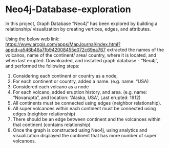 # Neo4j-Database-exploration
In this project, Graph Database “Neo4j” has been explored by building a relationship/ visualization by creating vertices, edges, and attributes.

Using the below web link:
https://www.arcgis.com/apps/MapJournal/index.html?appid=a546b46a7fb942008455e072c69ea767
extracted the names of the volcanos, name of the continent/ area/ country, where it is located, and when last erupted.
Downloaded, and installed graph database - “Neo4j”, and performed the following steps:
1. Considering each continent or country as a node,
2. For each continent or country, added a name. (e.g. name: “USA)
3. Considered each volcano as a node
4. For each volcano, added eruption history, and area. (e.g. name: “Novarupta”, and location:
“Alaska, USA”, Last erupted: 1912)
5. All continents must be connected using edges (neighbor relationship).
6. All super volcanoes within each continent must be connected using edges (neighbor
relationship)
7. There should be an edge between continent and the volcanoes within that continent
(contains relationship)
8. Once the graph is constructed using Neo4j, using analytics and visualization displayed the
continent that has more number of super volcanoes.
